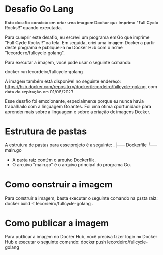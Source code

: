# Desafio Go Lang

Este desafio consiste em criar uma imagem Docker que imprime "Full Cycle Rocks!!" quando executada.

Para cumprir este desafio, eu escrevi um programa em Go que imprime "Full Cycle Rocks!!" na tela. Em seguida, criei uma imagem Docker a partir deste programa e publiquei-a no Docker Hub com o nome "lecordeiro/fullcycle-golang".

Para executar a imagem, você pode usar o seguinte comando:

docker run lecordeiro/fullcycle-golang

A imagem também está disponível no seguinte endereço: https://hub.docker.com/repository/docker/lecordeiro/fullcycle-golang, com data de expiração em 01/06/2023.

Esse desafio foi emocionante, especialmente porque eu nunca havia trabalhado com a linguagem Go antes. Foi uma ótima oportunidade para aprender mais sobre a linguagem e sobre a criação de imagens Docker.

# Estrutura de pastas
A estrutura de pastas para esse projeto é a seguinte:
.
├── Dockerfile
└── main.go


- A pasta raiz contém o arquivo Dockerfile.
- O arquivo "main.go" é o arquivo principal do programa Go.

# Como construir a imagem
Para construir a imagem, basta executar o seguinte comando na pasta raiz:
docker build -t lecordeiro/fullcycle-golang .

# Como publicar a imagem
Para publicar a imagem no Docker Hub, você precisa fazer login no Docker Hub e executar o seguinte comando:
docker push lecordeiro/fullcycle-golang
